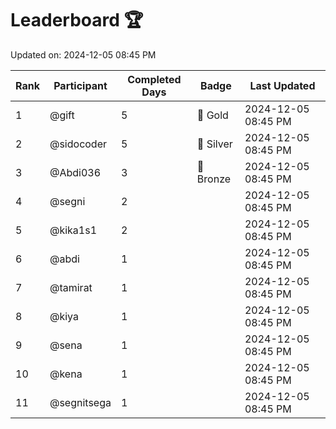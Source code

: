 # Leaderboard 🏆

Updated on: 2024-12-05 08:45 PM

| Rank | Participant       | Completed Days | Badge      | Last Updated         |
|------|-------------------|----------------|------------|----------------------|
| 1    | @gift             | 5              | 🏅 Gold     | 2024-12-05 08:45 PM |
| 2    | @sidocoder        | 5              | 🥈 Silver   | 2024-12-05 08:45 PM |
| 3    | @Abdi036          | 3              | 🥉 Bronze   | 2024-12-05 08:45 PM |
| 4    | @segni            | 2              |            | 2024-12-05 08:45 PM |
| 5    | @kika1s1          | 2              |            | 2024-12-05 08:45 PM |
| 6    | @abdi             | 1              |            | 2024-12-05 08:45 PM |
| 7    | @tamirat          | 1              |            | 2024-12-05 08:45 PM |
| 8    | @kiya             | 1              |            | 2024-12-05 08:45 PM |
| 9    | @sena             | 1              |            | 2024-12-05 08:45 PM |
| 10   | @kena             | 1              |            | 2024-12-05 08:45 PM |
| 11   | @segnitsega       | 1              |            | 2024-12-05 08:45 PM |
